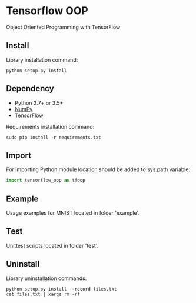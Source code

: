 # Tensorflow OOP
Object Oriented Programming with TensorFlow

## Install
Library installation command:
```
python setup.py install
```

## Dependency
* Python 2.7+ or 3.5+
* [NumPy](https://github.com/numpy/numpy)
* [TensorFlow](https://github.com/tensorflow/tensorflow)

Requirements installation command:
```
sudo pip install -r requirements.txt
```

## Import
For importing Python module location should be added to sys.path variable:
```python
import tensorflow_oop as tfoop
```

## Example
Usage examples for MNIST located in folder 'example'.

## Test
Unittest scripts located in folder 'test'.

## Uninstall
Library uninstallation commands:
```
python setup.py install --record files.txt
cat files.txt | xargs rm -rf
```